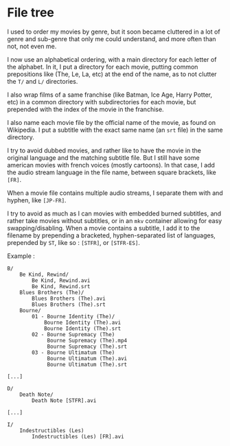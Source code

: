 File tree
=========

I used to order my movies by genre, but it soon became cluttered in a lot of
genre and sub-genre that only me could understand, and more often than not, not
even me.

I now use an alphabetical ordering, with a main directory for each letter of
the alphabet. In it, I put a directory for each movie, putting common
prepositions like (The, Le, La, etc) at the end of the name, as to not clutter
the `T/` and `L/` directories.

I also wrap films of a same franchise (like Batman, Ice Age, Harry Potter,
etc) in a common directory with subdirectories for each movie, but prepended
with the index of the movie in the franchise.

I also name each movie file by the official name of the movie, as found on
Wikipedia. I put a subtitle with the exact same name (an `srt` file) in the
same directory.

I try to avoid dubbed movies, and rather like to have the movie in the original
language and the matching subtitle file. But I still have some american movies
with french voices (mostly cartoons). In that case, I add the audio stream
language in the file name, between square brackets, like `[FR]`.

When a movie file contains multiple audio streams, I separate them with and
hyphen, like `[JP-FR]`.

I try to avoid as much as I can movies with embedded burned subtitles, and
rather take movies without subtitles, or in an `mkv` container allowing for
easy swapping/disabling. When a movie contains a subtitle, I add it to the
filename by prepending a bracketed, hyphen-separated list of languages,
prepended by `ST`, like so : `[STFR]`, or `[STFR-ES]`.


Example :

	B/
		Be Kind, Rewind/
			Be Kind, Rewind.avi
			Be Kind, Rewind.srt
		Blues Brothers (The)/
			Blues Brothers (The).avi
			Blues Brothers (The).srt
		Bourne/
			01 - Bourne Identity (The)/
				Bourne Identity (The).avi
				Bourne Identity (The).srt
			02 - Bourne Supremacy (The)
				 Bourne Supremacy (The).mp4
				 Bourne Supremacy (The).srt
			03 - Bourne Ultimatum (The)
				 Bourne Ultimatum (The).avi
				 Bourne Ultimatum (The).srt

	[...]

	D/
		Death Note/
			Death Note [STFR].avi

	[...]

	I/
		Indestructibles (Les)
			Indestructibles (Les) [FR].avi


